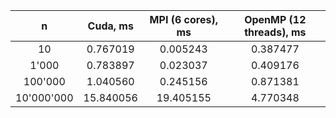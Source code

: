 |     n      | Cuda, ms  | MPI (6 cores), ms | OpenMP (12 threads), ms |
| :--------: | :-------: | :---------------: | :---------------------: |
|     10     | 0.767019  |     0.005243      |        0.387477         |
|   1'000    | 0.783897  |     0.023037      |        0.409176         |
|  100'000   | 1.040560  |     0.245156      |        0.871381         |
| 10'000'000 | 15.840056 |     19.405155     |        4.770348         |
